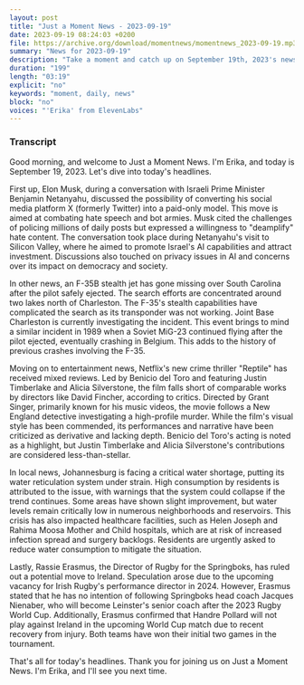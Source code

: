 ```yaml
---
layout: post
title: "Just a Moment News - 2023-09-19"
date: 2023-09-19 08:24:03 +0200
file: https://archive.org/download/momentnews/momentnews_2023-09-19.mp3
summary: "News for 2023-09-19"
description: "Take a moment and catch up on September 19th, 2023's news."
duration: "199"
length: "03:19"
explicit: "no"
keywords: "moment, daily, news"
block: "no"
voices: "'Erika' from ElevenLabs"
---
```


### Transcript

Good morning, and welcome to Just a Moment News. I'm Erika, and today is September 19, 2023. Let's dive into today's headlines.

First up, Elon Musk, during a conversation with Israeli Prime Minister Benjamin Netanyahu, discussed the possibility of converting his social media platform X (formerly Twitter) into a paid-only model. This move is aimed at combating hate speech and bot armies. Musk cited the challenges of policing millions of daily posts but expressed a willingness to "deamplify" hate content. The conversation took place during Netanyahu's visit to Silicon Valley, where he aimed to promote Israel's AI capabilities and attract investment. Discussions also touched on privacy issues in AI and concerns over its impact on democracy and society.

In other news, an F-35B stealth jet has gone missing over South Carolina after the pilot safely ejected. The search efforts are concentrated around two lakes north of Charleston. The F-35's stealth capabilities have complicated the search as its transponder was not working. Joint Base Charleston is currently investigating the incident. This event brings to mind a similar incident in 1989 when a Soviet MiG-23 continued flying after the pilot ejected, eventually crashing in Belgium. This adds to the history of previous crashes involving the F-35.

Moving on to entertainment news, Netflix's new crime thriller "Reptile" has received mixed reviews. Led by Benicio del Toro and featuring Justin Timberlake and Alicia Silverstone, the film falls short of comparable works by directors like David Fincher, according to critics. Directed by Grant Singer, primarily known for his music videos, the movie follows a New England detective investigating a high-profile murder. While the film's visual style has been commended, its performances and narrative have been criticized as derivative and lacking depth. Benicio del Toro's acting is noted as a highlight, but Justin Timberlake and Alicia Silverstone's contributions are considered less-than-stellar.

In local news, Johannesburg is facing a critical water shortage, putting its water reticulation system under strain. High consumption by residents is attributed to the issue, with warnings that the system could collapse if the trend continues. Some areas have shown slight improvement, but water levels remain critically low in numerous neighborhoods and reservoirs. This crisis has also impacted healthcare facilities, such as Helen Joseph and Rahima Moosa Mother and Child hospitals, which are at risk of increased infection spread and surgery backlogs. Residents are urgently asked to reduce water consumption to mitigate the situation.

Lastly, Rassie Erasmus, the Director of Rugby for the Springboks, has ruled out a potential move to Ireland. Speculation arose due to the upcoming vacancy for Irish Rugby's performance director in 2024. However, Erasmus stated that he has no intention of following Springboks head coach Jacques Nienaber, who will become Leinster's senior coach after the 2023 Rugby World Cup. Additionally, Erasmus confirmed that Handre Pollard will not play against Ireland in the upcoming World Cup match due to recent recovery from injury. Both teams have won their initial two games in the tournament.

That's all for today's headlines. Thank you for joining us on Just a Moment News. I'm Erika, and I'll see you next time.
